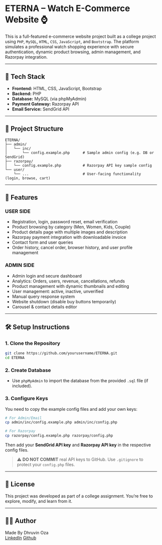 # ETERNA – Watch E-Commerce Website ⌚

This is a full-featured e-commerce website project built as a college project using `PHP`, `MySQL`, `HTML`, `CSS`, `JavaScript`, and `Bootstrap`. The platform simulates a professional watch shopping experience with secure authentication, dynamic product browsing, admin management, and Razorpay integration.

---

## 🔧 Tech Stack

- **Frontend:** HTML, CSS, JavaScript, Bootstrap
- **Backend:** PHP
- **Database:** MySQL (via phpMyAdmin)
- **Payment Gateway:** Razorpay API
- **Email Service:** SendGrid API

---

## 📂 Project Structure

```
ETERNA/
├── admin/
│   └── inc/
│       └── config.example.php      # Sample admin config (e.g. DB or SendGrid)
├── razorpay/
│   └── config.example.php          # Razorpay API key sample config
└── user/
    └── ...                         # User-facing functionality (login, browse, cart)
```

---

## 🚀 Features

### USER SIDE

- Registration, login, password reset, email verification
- Product browsing by category (Men, Women, Kids, Couple)
- Product details page with multiple images and description
- Razorpay payment integration with downloadable invoice
- Contact form and user queries
- Order history, cancel order, browser history, and user profile management

### ADMIN SIDE

- Admin login and secure dashboard
- Analytics: Orders, users, revenue, cancellations, refunds
- Product management with dynamic thumbnails and editing
- User management: active, inactive, unverified
- Manual query response system
- Website shutdown (disable buy buttons temporarily)
- Carousel & contact details editor

---

## 🛠 Setup Instructions

### 1. Clone the Repository

```bash
git clone https://github.com/yourusername/ETERNA.git
cd ETERNA
```

### 2. Create Database

- Use `phpMyAdmin` to import the database from the provided `.sql` file (if included).

### 3. Configure Keys

You need to copy the example config files and add your own keys:

```bash
# For Admin/Email
cp admin/inc/config.example.php admin/inc/config.php

# For Razorpay
cp razorpay/config.example.php razorpay/config.php
```

Then add your **SendGrid API key** and **Razorpay API key** in the respective config files.

> ⚠️ **DO NOT COMMIT** real API keys to GitHub. Use `.gitignore` to protect your `config.php` files.

---

## 📄 License

This project was developed as part of a college assignment. You’re free to explore, modify, and learn from it.

---

## 🙋‍♂️ Author

Made By Dhruvin Oza  
[LinkedIn](https://www.linkedin.com/in/dhruvin-oza-617047282/)
[Github](https://github.com/Dhruvinoza17)
